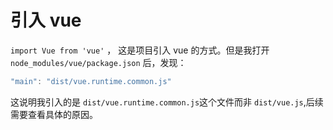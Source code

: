 # 引入 vue
` import Vue from 'vue' ` ， 这是项目引入 vue 的方式。但是我打开  ` node_modules/vue/package.json ` 后，发现：
```javascript
"main": "dist/vue.runtime.common.js"
```
这说明我引入的是 ` dist/vue.runtime.common.js `这个文件而非 ` dist/vue.js `,后续需要查看具体的原因。
